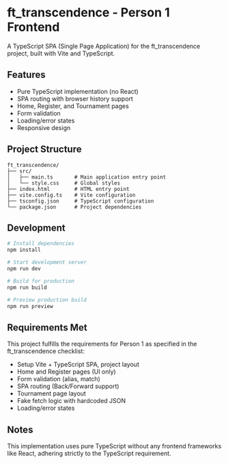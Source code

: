 # ft_transcendence - Person 1 Frontend

A TypeScript SPA (Single Page Application) for the ft_transcendence project, built with Vite and TypeScript.

## Features

- Pure TypeScript implementation (no React)
- SPA routing with browser history support
- Home, Register, and Tournament pages
- Form validation
- Loading/error states
- Responsive design

## Project Structure

```
ft_transcendence/
├── src/
│   ├── main.ts       # Main application entry point
│   └── style.css     # Global styles
├── index.html        # HTML entry point
├── vite.config.ts    # Vite configuration
├── tsconfig.json     # TypeScript configuration
└── package.json      # Project dependencies
```

## Development

```bash
# Install dependencies
npm install

# Start development server
npm run dev

# Build for production
npm run build

# Preview production build
npm run preview
```

## Requirements Met

This project fulfills the requirements for Person 1 as specified in the ft_transcendence checklist:
- Setup Vite + TypeScript SPA, project layout
- Home and Register pages (UI only)
- Form validation (alias, match)
- SPA routing (Back/Forward support)
- Tournament page layout
- Fake fetch logic with hardcoded JSON
- Loading/error states

## Notes

This implementation uses pure TypeScript without any frontend frameworks like React, adhering strictly to the TypeScript requirement.
